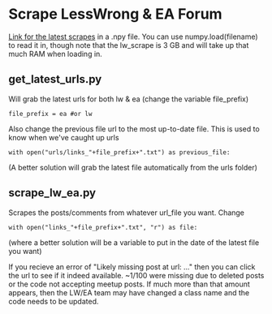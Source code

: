 # Scrape LessWrong & EA Forum

[Link for the latest scrapes](https://drive.google.com/drive/folders/1QotTTsCBDP2II6R2xV12rPNbhJk7b3yY?usp=sharing) in a .npy file. You can use numpy.load(filename) to read it in, though note that the lw_scrape is 3 GB and will take up that much RAM when loading in.

## get_latest_urls.py
Will grab the latest urls for both lw & ea (change the variable file_prefix)
```
file_prefix = ea #or lw
```
Also change the previous file url to the most up-to-date file. This is used to know when we've caught up urls
```
with open("urls/links_"+file_prefix+".txt") as previous_file:
```
(A better solution will grab the latest file automatically from the urls folder)
## scrape_lw_ea.py 
Scrapes the posts/comments from whatever url_file you want. Change 
```
with open("links_"+file_prefix+".txt", "r") as file:
```
(where a better solution will be a variable to put in the date of the latest file you want)

If you recieve an error of "Likely missing post at url: ..."  then you can click the url to see if it indeed available. ~1/100 were missing due to deleted posts or the code not accepting meetup posts. If much more than that amount appears, then the LW/EA team may have changed a class name and the code needs to be updated.
